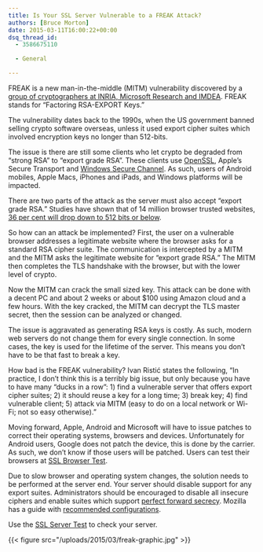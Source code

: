 ```yaml
---
title: Is Your SSL Server Vulnerable to a FREAK Attack?
authors: [Bruce Morton]
date: 2015-03-11T16:00:22+00:00
dsq_thread_id:
  - 3586675110

  - General

---
```

FREAK is a new man-in-the-middle (MITM) vulnerability discovered by a [group of cryptographers at INRIA, Microsoft Research and IMDEA][1]. FREAK stands for &ldquo;Factoring RSA-EXPORT Keys.&rdquo;

The vulnerability dates back to the 1990s, when the US government banned selling crypto software overseas, unless it used export cipher suites which involved encryption keys no longer than 512-bits.

The issue is there are still some clients who let crypto be degraded from &ldquo;strong RSA&rdquo; to &ldquo;export grade RSA&rdquo;. These clients use [OpenSSL][2], Apple&rsquo;s Secure Transport and [Windows Secure Channel][3]. As such, users of Android mobiles, Apple Macs, iPhones and iPads, and Windows platforms will be impacted.

There are two parts of the attack as the server must also accept &ldquo;export grade RSA.&rdquo; Studies have shown that of 14 million browser trusted websites, [36 per cent will drop down to 512 bits or below][4].

So how can an attack be implemented? First, the user on a vulnerable browser addresses a legitimate website where the browser asks for a standard RSA cipher suite. The communication is intercepted by a MITM and the MITM asks the legitimate website for &ldquo;export grade RSA.&rdquo; The MITM then completes the TLS handshake with the browser, but with the lower level of crypto.

Now the MITM can crack the small sized key. This attack can be done with a decent PC and about 2 weeks or about $100 using Amazon cloud and a few hours. With the key cracked, the MITM can decrypt the TLS master secret, then the session can be analyzed or changed.

The issue is aggravated as generating RSA keys is costly. As such, modern web servers do not change them for every single connection. In some cases, the key is used for the lifetime of the server. This means you don&rsquo;t have to be that fast to break a key.

How bad is the FREAK vulnerability? Ivan Ristić states the following, &ldquo;In practice, I don&rsquo;t think this is a terribly big issue, but only because you have to have many &ldquo;ducks in a row&rdquo;: 1) find a vulnerable server that offers export cipher suites; 2) it should reuse a key for a long time; 3) break key; 4) find vulnerable client; 5) attack via MITM (easy to do on a local network or Wi-Fi; not so easy otherwise).&rdquo;

Moving forward, Apple, Android and Microsoft will have to issue patches to correct their operating systems, browsers and devices. Unfortunately for Android users, Google does not patch the device, this is done by the carrier. As such, we don&rsquo;t know if those users will be patched. Users can test their browsers at [SSL Browser Test][5].

Due to slow browser and operating system changes, the solution needs to be performed at the server end. Your server should disable support for any export suites. Administrators should be encouraged to disable all insecure ciphers and enable suites which support [perfect forward secrecy][6]. Mozilla has a guide with [recommended configurations][7].

Use the [SSL Server Test][8] to check your server.

{{< figure src="/uploads/2015/03/freak-graphic.jpg" >}}

 [1]: https://www.smacktls.com/
 [2]: https://cve.mitre.org/cgi-bin/cvename.cgi?name=CVE-2015-0204
 [3]: https://technet.microsoft.com/en-us/library/security/3046015.aspx
 [4]: https://freakattack.com/
 [5]: https://www.ssllabs.com/ssltest/viewMyClient.html
 [6]: https://casecurity.org/2014/04/11/perfect-forward-secrecy/
 [7]: https://wiki.mozilla.org/Security/Server_Side_TLS#Recommended_configurations
 [8]: https://www.ssllabs.com/ssltest/